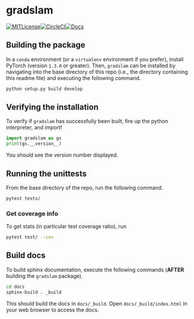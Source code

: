# gradslam

[![MITLicense](https://img.shields.io/badge/license-MIT-green)](https://opensource.org/licenses/MIT)[![CircleCI](https://circleci.com/gh/gradslam/gradslam.svg?style=shield&circle-token=109c43f395121b987111c85a9cf51d5fd75ea72c)](https://circleci.com/gh/gradslam/gradslam/tree/master)[![Docs](https://readthedocs.org/projects/gradslam/badge/?version=latest)](https://gradslam.readthedocs.io/en/latest/?badge=latest)


## Building the package

In a `conda` environment (or a `virtualenv` environment if you prefer), install PyTorch (version `1.3.0` or greater). Then, `gradslam` can be installed by navigating into the base directory of this repo (i.e., the directory containing this readme file) and executing the following command.

```bash
python setup.py build develop
```

## Verifying the installation

To verify if `gradslam` has successfully been built, fire up the python interpreter, and import!

```py
import gradslam as gs
print(gs.__version__)
```

You should see the version number displayed.

## Running the unittests

From the base directory of the repo, run the following command.

```bash
pytest tests/
```

### Get coverage info

To get stats (in particular test coverage ratio), run

```bash
pytest test/ --cov
```

## Build docs

To build sphinx documentation, execute the following commands (**AFTER** building the `gradslam` package).

```bash
cd docs
sphinx-build . _build
```

This should build the docs in `docs/_build`. Open `docs/_build/index.html` in your web browser to access the docs.
